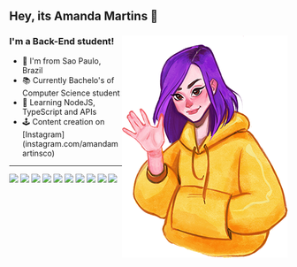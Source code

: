 ## Hey, its Amanda Martins 👋 
<div> 
  <img src="img/profile.png" align="right">

  <div align="center">

  <h3 align=left> I'm a Back-End student! </h3>
  <ul align="left">
    <li> 🌆 I'm from Sao Paulo, Brazil </li>
    <li> 📚 Currently Bachelo's of Computer Science student </li>
    <li> 🌱 Learning NodeJS, TypeScript and APIs </li>
    <li> 🕹 Content creation on [Instagram](instagram.com/amandamartinsco) </li>
  </ul>

  </div>

</div>

----

<div style="display: inline-block;">
  <img src="https://camo.githubusercontent.com/937d189e89eebf19ca83d796f68380657645f49a05c9ef6fbc00020ff7ab32f9/68747470733a2f2f696d672e69636f6e73382e636f6d2f636f6c6f722f3234302f3030303030302f68746d6c2d352e706e67" height="30"/>
  <img src="https://camo.githubusercontent.com/7131f4436c32be236b582de559e96e8bc298c85f54006f02696b054c5930b2b4/68747470733a2f2f696d672e69636f6e73382e636f6d2f636f6c6f722f3234302f3030303030302f637373332e706e67" height="30"/>
  <img src="https://camo.githubusercontent.com/30223dd4dad432d13a8b95ce5cb7ea20825858f8ebce349e6945f931ced4e1bf/68747470733a2f2f696d672e69636f6e73382e636f6d2f636f6c6f722f3234302f3030303030302f6a6176617363726970742e706e67" height="30"/>
  <img src="https://camo.githubusercontent.com/0fdac9571fe0749b0982007f44a8c09992014ea1d3736a960fc0f5b24391619f/68747470733a2f2f696d672e69636f6e73382e636f6d2f636f6c6f722f3234302f3030303030302f747970657363726970742e706e67" height="30"/>
  <img src="https://camo.githubusercontent.com/c84f629d714a6d92d61115db67819ebfc7faddc7ea60bc49fd4c6ea209c04583/68747470733a2f2f696d672e69636f6e73382e636f6d2f636f6c6f722f3234302f3030303030302f6e6f64656a732e706e67" height="25"/>
  <img src="https://camo.githubusercontent.com/60c01de589397eb4075609898b4e9c98f081817aa6212c72d3f524a3bac5d8dc/68747470733a2f2f696d672e69636f6e73382e636f6d2f636f6c6f722f3234302f3030303030302f72656163742d6e61746976652e706e67" height="25"/>
  <img src="https://camo.githubusercontent.com/57f528d363944ba0c4151826973ce5dda859c2f9e9ada8798e22c677c180ead4/68747470733a2f2f696d672e69636f6e73382e636f6d2f666c75656e742f3234302f3030303030302f76697375616c2d73747564696f2d636f64652d323031392e706e67" height="25"/>
  <img src="https://camo.githubusercontent.com/0c5bc676ae2cd4a11eda58b0b6db9623cd45edb8474e9b080b1c8ebdb3370fd6/68747470733a2f2f696d672e69636f6e73382e636f6d2f696f732d676c797068732f3234302f3030303030302f6769746875622e706e67" height="25"/>
  <img src="https://camo.githubusercontent.com/04af7eb4ff91943b9f903d4d075f7728475e131cc60f11e8b472839831deb498/68747470733a2f2f696d672e69636f6e73382e636f6d2f636f6c6f722f3234302f3030303030302f6769742e706e67" height="25"/>
  <img src="https://camo.githubusercontent.com/049ebb34008996716e3203b0ecca0383cbb6e4ea143b51b6eebf647142681077/68747470733a2f2f696d672e69636f6e73382e636f6d2f636f6c6f722f39362f3030303030302f6c696e75782e706e67" height="25"/>
</div>